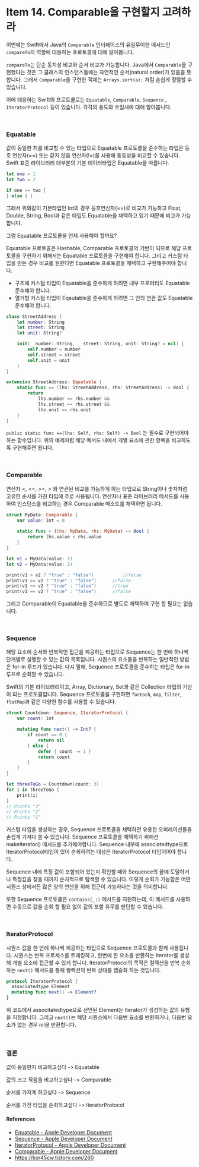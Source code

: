 # Item 14. Comparable을 구현할지 고려하라

이번에는 Swift에서 Java의 `Comparable` 인터페이스의 유일무이한 메서드인 `compareTo`의 역할에 대응하는 프로토콜에 대해 알아봅니다.

`compareTo`는 단순 동치성 비교와 순서 비교가 가능합니다. Java에서 `Comparable`을 구현했다는 것은 그 클래스의 인스턴스들에는 자연적인 순서(natural order)가 있음을 뜻합니다. 그래서 `Comparable`을 구현한 객체는 `Arrays.sort(a);` 처럼 손쉽게 정렬할 수 있습니다. 

이에 대응하는 Swift의 프로토콜로는 `Equatable`, `Comparable`,  `Sequence` , `IteratorProtocol` 등이 있습니다. 각각의 용도와 쓰임새에 대해 알아봅니다.

<br>

### Equatable

값이 동일한 지를 비교할 수 있는 타입으로 Equatable 프로토콜을 준수하는 타입은 등호 연산자(==) 또는 같지 않음 연산자(!=)를 사용해 동등성을 비교할 수 있습니다. Swift 표준 라이브러리 대부분의 기본 데이터타입은 Equatable을 따릅니다.

``` swift
let one = 1
let two = 2

if one == two {
} else { }
```

그래서 위와같이 기본타입인 Int의 경우 등호연산자(==)로 비교가 가능하고 Float, Double, String, Bool과 같은 타입도 Equatable을 채택하고 있기 때문에 비교가 가능합니다.

그럼 Equatable 프로토콜을 언제 사용해야 할까요?

Equatable 프로토콜은 Hashable, Comparable 프로토콜의 기반이 되므로 해당 프로토콜을 구현하기 위해서는 Equatable 프로토콜을 구현해야 합니다. 그리고 커스텀 타입을 만든 경우 비교를 원한다면 Equatable 프로토콜을 채택하고 구현해주어야 합니다.

- 구조체 커스텀 타입이 Equatable을 준수하게 하려면 내부 프로퍼티도 Equatable 준수해야 합니다.
- 열거형 커스텀 타입이 Eqautable을 준수하게 하려면 그 안의 연관 값도 Equatable 준수해야 합니다.

```swift
class StreetAddress {
    let number: String
    let street: String
    let unit: String?

    init(_ number: String, _ street: String, unit: String? = nil) {
        self.number = number
        self.street = street
        self.unit = unit
    }
}

extension StreetAddress: Equatable {
    static func == (lhs: StreetAddress, rhs: StreetAddress) -> Bool {
        return
            lhs.number == rhs.number &&
            lhs.street == rhs.street &&
            lhs.unit == rhs.unit
    }
}
```

 `public static func ==(lhs: Self, rhs: Self) -> Bool` 는 필수로 구현되어야 하는 함수입니다. 위의 예제처럼 해당 메서드 내에서 개별 요소에 관한 항목을 비교하도록 구현해주면 됩니다.

<br>

### Comparable

연산자 <, <=, >=, > 와 연관된 비교를 가능하게 하는 타입으로 String이나 숫자처럼 고유한 순서를 가진 타입에 주로 사용됩니다. 연산자나 표준 라이브러리 메서드를 사용하여 인스턴스를 비교하는 경우 Comparable 메소드를 채택하면 됩니다.

```swift
struct MyData: Comparable {
    var value: Int = 0
    
    static func < (lhs: MyData, rhs: MyData) -> Bool {
        return lhs.value < rhs.value
    }
}

let v1 = MyData(value: 1)
let v2 = MyData(value: 2)

print(v1 > v2 ? "true" : "false")			//false
print(v1 >= v2 ? "true" : "false")		//false
print(v1 <= v2 ? "true" : "false")		//true
print(v1 == v2 ? "true" : "false")		//false
```

그리고 Comparable이 Equatable을 준수하므로 별도로 채택하여 구현 할 필요는 없습니다.

<br>

### Sequence

해당 요소에 순서와 반복적인 접근을 제공하는 타입으로 Sequence는 한 번에 하나씩 단계별로 실행할 수 있는 값의 목록입니다. 시퀀스의 요소들을 반복하는 일반적인 방법은 for-in 루프가 있습니다. 다시 말해, Sequence 프로토콜을 준수하는 타입은 for-in 루프로 순회할 수 있습니다.

Swift의 기본 라이브러리이고, Array, Dictionary, Set과 같은 Collection 타입의 기반이 되는 프로토콜입니다. Sequence 프로토콜을 구현하면 `forEach`, `map`, `filter`, `flatMap`과 같은 다양한 함수를 사용할 수 있습니다.

```swift
struct Countdown: Sequence, IteratorProtocol {
    var count: Int

    mutating func next() -> Int? {
        if count == 0 {
            return nil
        } else {
            defer { count -= 1 }
            return count
        }
    }
}

let threeToGo = Countdown(count: 3)
for i in threeToGo {
    print(i)
}
// Prints "3"
// Prints "2"
// Prints "1"
```

커스텀 타입을 생성하는 경우, Sequence 프로토콜을 채택하면 유용한 오퍼레이션들을 손쉽게 가져다 쓸 수 있습니다. Sequence 프로토콜을 채택하기 위해선 makeIterator() 메서드를 추가해야합니다. Sequence 내부에 associatedtype으로 IteratorProtocol타입이 있어 순회하려는 대상은 IteratorProtocol 타입이어야 합니다.

Sequence 내에 특정 값이 포함되어 있는지 확인할 때와 Sequence의 끝에 도달하거나 특정값을 찾을 때까지 순차적으로 탐색할 수 있습니다. 이렇게 순회가 가능함은 어떤 시퀀스 상에서든 많은 양의 연산을 위해 접근이 가능하다는 것을 의미합니다. 

또한 Sequence 프로토콜은 `contains(_:)` 메서드를 지원하는데, 이 메서드를 사용하면 수동으로 값을 순회 할 필요 없이 값의 포함 유무를 판단할 수 있습니다.

<br>

### IteratorProtocol

시퀀스 값을 한 번에 하나씩 제공하는 타입으로 Sequence 프로토콜과 함께 사용됩니다. 시퀀스는 반복 프로세스를 트래킹하고, 한번에 한 요소를 반환하는 Iterator를 생성해 개별 요소에 접근할 수 있게 합니다. IteratorProtocol의 목적은 컬렉션을 반복 순회하는 `next()` 메서드를 통해 컬렉션의 반복 상태를 캡슐화 하는 것입니다.

```swift
protocol IteratorProtocol {
  associatedtype Element
  mutating func next() -> Element?
}
```

위 코드에서 associtatedtype으로 선언된 Element는 Iterator가 생성하는 값의 유형을 지정합니다. 그리고 `next()`는 해당 시퀀스에서 다음번 요소를 반환하거나, 다음번 요소가 없는 경우 nil을 반환합니다.



<br>

### 결론

값이 동일한지 비교하고싶다 -> Equatable

값의 크고 작음을 비교하고싶다 -> Comparable

순서를 가지게 하고싶다 -> Sequence

순서를 가진 타입을 순회하고싶다 -> IteratorProtocol



#### References

- [Equatable - Apple Developer Document](https://developer.apple.com/documentation/swift/equatable)
- [Sequence - Apple Developer Document](https://developer.apple.com/documentation/swift/sequence)
- [IteratorProtocol - Apple Developer Document](https://developer.apple.com/documentation/swift/iteratorprotocol)
- [Comparable - Apple Developer Document](https://developer.apple.com/documentation/swift/comparable)
- https://kor45cw.tistory.com/260

